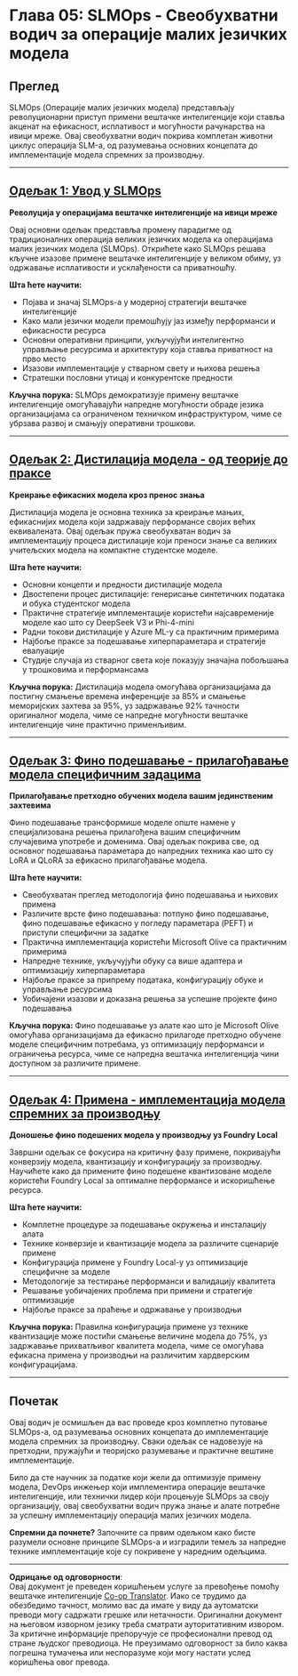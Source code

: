 <!--
CO_OP_TRANSLATOR_METADATA:
{
  "original_hash": "2db7a2f6e9873c3cd09fea6736bf360b",
  "translation_date": "2025-09-19T01:03:07+00:00",
  "source_file": "Module05/README.md",
  "language_code": "sr"
}
-->
# Глава 05: SLMOps - Свеобухватни водич за операције малих језичких модела

## Преглед

SLMOps (Операције малих језичких модела) представљају револуционарни приступ примени вештачке интелигенције који ставља акценат на ефикасност, исплативост и могућности рачунарства на ивици мреже. Овај свеобухватни водич покрива комплетан животни циклус операција SLM-а, од разумевања основних концепата до имплементације модела спремних за производњу.

---

## [Одељак 1: Увод у SLMOps](./01.IntroduceSLMOps.md)

**Револуција у операцијама вештачке интелигенције на ивици мреже**

Овај основни одељак представља промену парадигме од традиционалних операција великих језичких модела ка операцијама малих језичких модела (SLMOps). Открићете како SLMOps решава кључне изазове примене вештачке интелигенције у великом обиму, уз одржавање исплативости и усклађености са приватношћу.

**Шта ћете научити:**
- Појава и значај SLMOps-а у модерној стратегији вештачке интелигенције
- Како мали језички модели премошћују јаз између перформанси и ефикасности ресурса
- Основни оперативни принципи, укључујући интелигентно управљање ресурсима и архитектуру која ставља приватност на прво место
- Изазови имплементације у стварном свету и њихова решења
- Стратешки пословни утицај и конкурентске предности

**Кључна порука:** SLMOps демократизује примену вештачке интелигенције омогућавајући напредне могућности обраде језика организацијама са ограниченом техничком инфраструктуром, чиме се убрзава развој и смањују оперативни трошкови.

---

## [Одељак 2: Дистилација модела - од теорије до праксе](./02.SLMOps-Distillation.md)

**Креирање ефикасних модела кроз пренос знања**

Дистилација модела је основна техника за креирање мањих, ефикаснијих модела који задржавају перформансе својих већих еквивалената. Овај одељак пружа свеобухватан водич за имплементацију процеса дистилације који преноси знање са великих учитељских модела на компактне студентске моделе.

**Шта ћете научити:**
- Основни концепти и предности дистилације модела
- Двостепени процес дистилације: генерисање синтетичких података и обука студентског модела
- Практичне стратегије имплементације користећи најсавременије моделе као што су DeepSeek V3 и Phi-4-mini
- Радни токови дистилације у Azure ML-у са практичним примерима
- Најбоље праксе за подешавање хиперпараметара и стратегије евалуације
- Студије случаја из стварног света које показују значајна побољшања у трошковима и перформансама

**Кључна порука:** Дистилација модела омогућава организацијама да постигну смањење времена инференције за 85% и смањење меморијских захтева за 95%, уз задржавање 92% тачности оригиналног модела, чиме се напредне могућности вештачке интелигенције чине практично применљивим.

---

## [Одељак 3: Фино подешавање - прилагођавање модела специфичним задацима](./03.SLMOps-Finetuing.md)

**Прилагођавање претходно обучених модела вашим јединственим захтевима**

Фино подешавање трансформише моделе опште намене у специјализована решења прилагођена вашим специфичним случајевима употребе и доменима. Овај одељак покрива све, од основног подешавања параметара до напредних техника као што су LoRA и QLoRA за ефикасно прилагођавање модела.

**Шта ћете научити:**
- Свеобухватан преглед методологија фино подешавања и њихових примена
- Различите врсте фино подешавања: потпуно фино подешавање, фино подешавање ефикасно у погледу параметара (PEFT) и приступи специфични за задатке
- Практична имплементација користећи Microsoft Olive са практичним примерима
- Напредне технике, укључујући обуку са више адаптера и оптимизацију хиперпараметара
- Најбоље праксе за припрему података, конфигурацију обуке и управљање ресурсима
- Уобичајени изазови и доказана решења за успешне пројекте фино подешавања

**Кључна порука:** Фино подешавање уз алате као што је Microsoft Olive омогућава организацијама да ефикасно прилагоде претходно обучене моделе специфичним потребама, уз оптимизацију перформанси и ограничења ресурса, чиме се напредна вештачка интелигенција чини доступном за различите примене.

---

## [Одељак 4: Примена - имплементација модела спремних за производњу](./04.SLMOps.Deployment.md)

**Доношење фино подешених модела у производњу уз Foundry Local**

Завршни одељак се фокусира на критичну фазу примене, покривајући конверзију модела, квантизацију и конфигурацију за производњу. Научићете како да примените фино подешене квантизоване моделе користећи Foundry Local за оптималне перформансе и искоришћење ресурса.

**Шта ћете научити:**
- Комплетне процедуре за подешавање окружења и инсталацију алата
- Технике конверзије и квантизације модела за различите сценарије примене
- Конфигурација примене у Foundry Local-у уз оптимизације специфичне за моделе
- Методологије за тестирање перформанси и валидацију квалитета
- Решавање уобичајених проблема при примени и стратегије оптимизације
- Најбоље праксе за праћење и одржавање у производњи

**Кључна порука:** Правилна конфигурација примене уз технике квантизације може постићи смањење величине модела до 75%, уз задржавање прихватљивог квалитета модела, чиме се омогућава ефикасна примена у производњи на различитим хардверским конфигурацијама.

---

## Почетак

Овај водич је осмишљен да вас проведе кроз комплетно путовање SLMOps-а, од разумевања основних концепата до имплементације модела спремних за производњу. Сваки одељак се надовезује на претходни, пружајући и теоријско разумевање и практичне вештине имплементације.

Било да сте научник за податке који жели да оптимизује примену модела, DevOps инжењер који имплементира операције вештачке интелигенције, или технички лидер који процењује SLMOps за своју организацију, овај свеобухватни водич пружа знање и алате потребне за успешну имплементацију операција малих језичких модела.

**Спремни да почнете?** Започните са првим одељком како бисте разумели основне принципе SLMOps-а и изградили темељ за напредне технике имплементације које су покривене у наредним одељцима.

---

**Одрицање од одговорности**:  
Овај документ је преведен коришћењем услуге за превођење помоћу вештачке интелигенције [Co-op Translator](https://github.com/Azure/co-op-translator). Иако се трудимо да обезбедимо тачност, молимо вас да имате у виду да аутоматски преводи могу садржати грешке или нетачности. Оригинални документ на његовом изворном језику треба сматрати ауторитативним извором. За критичне информације препоручује се професионални превод од стране људског преводиоца. Не преузимамо одговорност за било каква погрешна тумачења или неспоразуме који могу настати услед коришћења овог превода.
